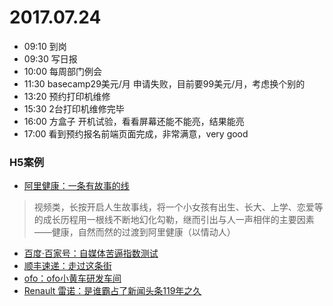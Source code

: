 # 2017.07.24

- 09:10 到岗
- 09:30 写日报
- 10:00 每周部门例会
- 11:30 basecamp29美元/月 申请失败，目前要99美元/月，考虑换个别的
- 13:20 预约打印机维修
- 15:30 2台打印机维修完毕
- 16:00 方盒子 开机试验，看看屏幕还能不能亮，结果能亮
- 17:00 看到预约报名前端页面完成，非常满意，very good
### H5案例

- [阿里健康：一条有故事的线](http://ali-yyg.h5.neone.com.cn/index.html?from=timeline&isappinstalled=0)
> 视频类，长按开启人生故事线，将一个小女孩有出生、长大、上学、恋爱等的成长历程用一根线不断地幻化勾勒，继而引出与人一声相伴的主要因素——健康，自然而然的过渡到阿里健康（以情动人）
- [百度·百家号：自媒体苦逼指数测试](http://baidu-test.wx.h5work.com/html5/)
- [顺丰速递：走过这条街](http://site.blueblue.cc/sf-express201706/index.html?from=timeline&headimgurl=http%253A%252F%252Fwx.qlogo.cn%252Fmmopen%252FIic9WLWEQMg2IJHRCwMoGdelUl6xKd48icxFcK7sXKtqrcSbJoL5t6ubhqF8hmI4zG2XS5PJfRpIic4nOSAvcQVrA%252F0&isappinstalled=0&nickname=Jackie%2540%25E7%25AE%2580%25E8%25B1%2586&openid=oFGsTs95_tMnWIPjPUH7RNyF3Gho)
- [ofo：ofo小黄车研发车间](http://common.ofo.so/campaign/DespicableMe/ofo_/)
- [Renault 雷诺：是谁霸占了新闻头条119年之久](http://2017speedlegendh5.dongfeng-renault.cloud-top.com.cn/index.html)



  